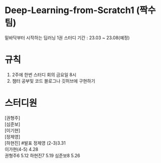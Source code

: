# Deep-Learning-from-Scratch1 (짝수팀)
밑바닥부터 시작하는 딥러닝 1권 스터디 기간 : 23.03 ~ 23.08(예정)
# 규칙
1. 2주에 한번 스터디 회의 금요일 8시
2. 챔터 공부및 코드 블로그나 깃허브에 구현하기
# 스터디원 
 <tab>[권형주]<br/> 
  [심준보]<br/> 
  [이기현]<br/> 
  [정제영]<br/> 
  [하현진]
#발표
정제영 (2-3)3.31<br/>
이가현(4-5) 4.28<br/>
권형주6 5.12
하현진7 5.19
심준보8 5.26
